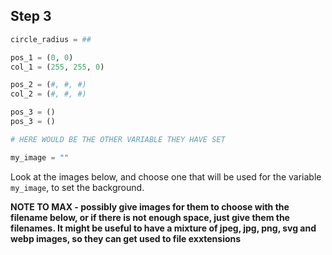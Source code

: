 ## Step 3

```python
circle_radius = ##

pos_1 = (0, 0) 
col_1 = (255, 255, 0)

pos_2 = (#, #, #)
col_2 = (#, #, #)

pos_3 = ()
pos_3 = ()

# HERE WOULD BE THE OTHER VARIABLE THEY HAVE SET

my_image = ""


```

Look at the images below, and choose one that will be used for the variable `my_image`, to set the background.

**NOTE TO MAX - possibly give images for them to choose with the filename below, or if there is not enough space, just give them the filenames. It might be useful to have a mixture of jpeg, jpg, png, svg and webp images, so they can get used to file exxtensions**

